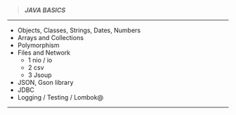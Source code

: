 >___JAVA BASICS___
---
+ Objects, Classes, Strings, Dates, Numbers
+ Arrays and Collections
+ Polymorphism
+ Files and Network
  - 1 nio / io
  - 2 csv
  - 3 Jsoup
+ JSON, Gson library
+ JDBC
+ Logging / Testing / Lombok@
---
